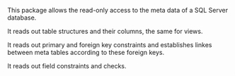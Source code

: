 This package allows the read-only access to the meta data of a SQL Server database.

It reads out table structures and their columns, the same for views.

It reads out primary and foreign key constraints and establishes linkes between meta tables according to these foreign keys.

It reads out field constraints and checks.